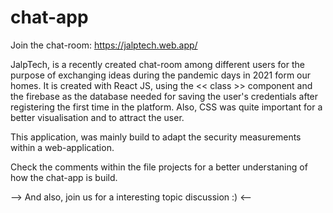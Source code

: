 # chat-app
Join the chat-room: https://jalptech.web.app/ 

JalpTech, is a recently created chat-room among different users for the purpose of exchanging ideas during the pandemic days in 2021 form our homes. It is created with React JS, using the << class >> component and the firebase as the database needed for saving the user's credentials after registering the first time in the platform. Also, CSS was quite important for a better visualisation and to attract the user. 

This application, was mainly build to adapt the security measurements within a web-application. 

Check the comments within the file projects for a better understaning of how the chat-app is build. 

--> And also, join us for a interesting topic discussion :) <--
